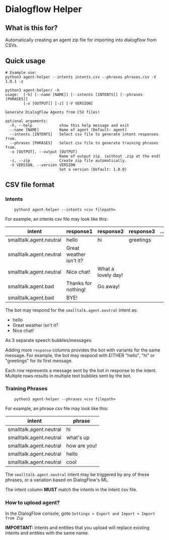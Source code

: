# Dialogflow Helper

## What is this for?

Automatically creating an agent zip file for importing into dialogflow from CSVs.

## Quick usage
```
# Example use:
python3 agent-helper --intents intents.csv --phrases phrases.csv -V 1.0.1 -z 
```

```
python3 agent-helper/ -h
usage:  [-h] [--name [NAME]] [--intents [INTENTS]] [--phrases [PHRASES]]
        [-o [OUTPUT]] [-z] [-V VERSION]

Generate DialogFlow Agents from CSV files!

optional arguments:
  -h, --help            show this help message and exit
  --name [NAME]         Name of agent (Default: agent)
  --intents [INTENTS]   Select csv file to generate intent responses from.
  --phrases [PHRASES]   Select csv file to generate training phrases from.
  -o [OUTPUT], --output [OUTPUT]
                        Name of output zip. (without .zip at the end)
  -z, --zip             Create zip file automatically.
  -V VERSION, --version VERSION
                        Set a version (Default: 1.0.0)

```

## CSV file format

### Intents

```
    python3 agent-helper --intents <csv filepath>
```

For example, an intents csv file may look like this:

| intent                  | response1               | response2          | response3 | ... | responseX |
| ----------------------- | ----------------------- | ------------------ | --------- | --- | --------- |
| smalltalk.agent.neutral | hello                   | hi                 | greetings |     |           |
| smalltalk.agent.neutral | Great weather isn't it? |                    |           |     |           |
| smalltalk.agent.neutral | Nice chat!              | What a lovely day! |           |     |           |
| smalltalk.agent.bad     | Thanks for nothing!     | Go away!           |           |     |           |
| smalltalk.agent.bad     | BYE!                    |                    |           |     |           |

The bot may respond for the `smalltalk.agent.neutral` intent as:

- hello
- Great weather isn't it?
- Nice chat!

As 3 separate speech bubbles/messages.

Adding more `response` columns provides the bot with variants for the same message. For example, the bot may respond with EITHER "hello", "hi" or "greetings" for its first message.

Each row represents a message sent by the bot in response to the intent.
Multiple rows results in multiple text bubbles sent by the bot.

### Training Phrases

```
    python3 agent-helper --phrases <csv filepath>
```

For example, an phrase csv file may look like this:

| intent                  | phrase       |
| ----------------------- | ------------ |
| smalltalk.agent.neutral | hi           |
| smalltalk.agent.neutral | what's up    |
| smalltalk.agent.neutral | how are you! |
| smalltalk.agent.neutral | hello        |
| smalltalk.agent.neutral | cool         |

The `smalltalk.agent.neutral` intent may be triggered by any of these phrases, or a variation based on DialogFlow's ML.

The intent column **MUST** match the intents in the intent csv file.

### How to upload agent?

In the DialogFlow console, goto `Settings > Export and Import > Import from Zip`

**IMPORTANT:** Intents and entities that you upload will replace existing intents and entities with the same name.